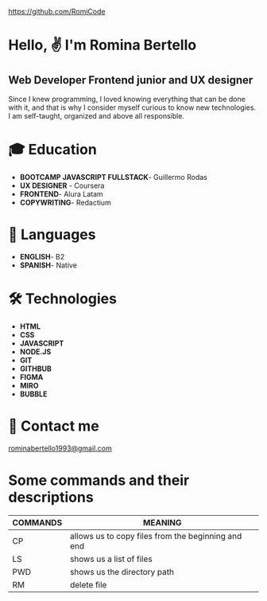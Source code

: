 https://github.com/RomiCode

# Hello, ✌ I'm Romina Bertello
## Web Developer Frontend junior and UX designer

Since I knew programming, I loved knowing everything that can be done with it, and that is why I consider myself curious to know new technologies. I am self-taught, organized and above all responsible.

# 🎓 Education
* **BOOTCAMP JAVASCRIPT FULLSTACK**- Guillermo Rodas
* **UX DESIGNER** - Coursera
* **FRONTEND**- Alura Latam
* **COPYWRITING**- Redactium

# 📍 Languages
* **ENGLISH**- B2
* **SPANISH**- Native

# 🛠 Technologies
* **HTML**
* **CSS**
* **JAVASCRIPT**
* **NODE.JS**
* **GIT**
* **GITHBUB**
* **FIGMA**
* **MIRO**
* **BUBBLE**

# 📱 Contact me
rominabertello1993@gmail.com

# Some commands and their descriptions
| COMMANDS | MEANING |
| ------   | ------  |
| CP       | allows us to copy files from the beginning and end |
| LS       | shows us a list of files                           |
| PWD      | shows us the directory path                        |
| RM       | delete file                                        |